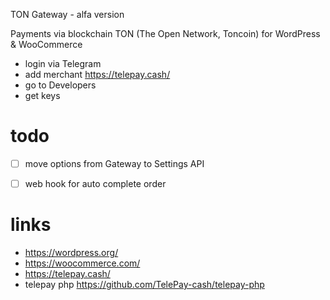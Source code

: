 TON Gateway - alfa version

Payments via blockchain TON (The Open Network, Toncoin) for WordPress & WooCommerce

- login via Telegram
- add merchant https://telepay.cash/
- go to Developers
- get keys

# todo
- [ ] move options from Gateway to Settings API
- [ ] web hook for auto complete order


# links
- https://wordpress.org/
- https://woocommerce.com/
- https://telepay.cash/
- telepay php https://github.com/TelePay-cash/telepay-php 